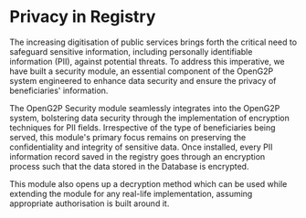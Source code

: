 # Privacy in Registry

The increasing digitisation of public services brings forth the critical need to safeguard sensitive information, including personally identifiable information (PII), against potential threats. To address this imperative, we have built a security module, an essential component of the OpenG2P system engineered to enhance data security and ensure the privacy of beneficiaries' information.

The OpenG2P Security module seamlessly integrates into the OpenG2P system, bolstering data security through the implementation of encryption techniques for PII fields. Irrespective of the type of beneficiaries being served, this module's primary focus remains on preserving the confidentiality and integrity of sensitive data. Once installed, every PII information record saved in the registry goes through an encryption process such that the data stored in the Database is encrypted.&#x20;

This module also opens up a decryption method which can be used while extending the module for any real-life implementation, assuming appropriate authorisation is built around it.





